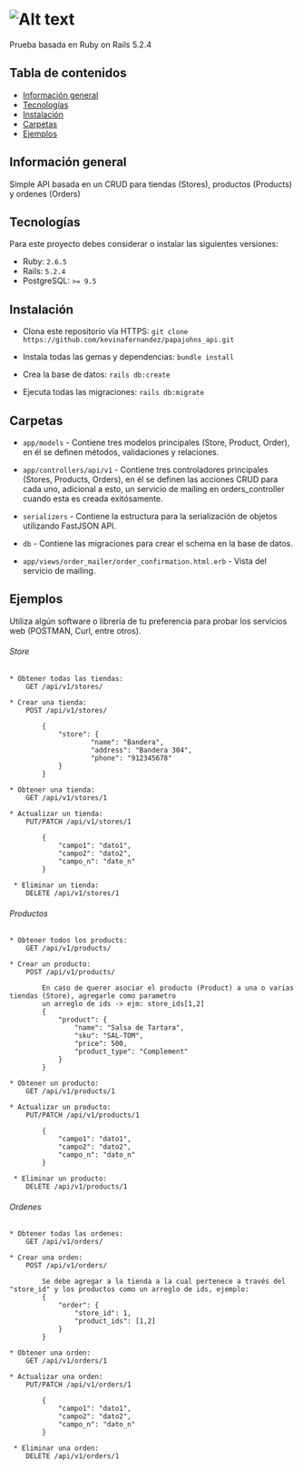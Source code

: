 # ![Alt text](https://cdn.imgbin.com/23/20/2/imgbin-papa-john-s-pizza-logo-papa-johns-restaurant-pizza-jHDiCAFa07EdNxRNBLmeGurDx.jpg "Papa Johns Test")

Prueba basada en Ruby on Rails 5.2.4

## Tabla de contenidos
* [Información general](#información-general)
* [Tecnologías](#tecnologías)
* [Instalación](#instalación) 
* [Carpetas](#carpetas)
* [Ejemplos](#ejemplos)

## Información general
Simple API basada en un CRUD para tiendas (Stores), productos (Products) y ordenes (Orders)

## Tecnologías
Para este proyecto debes considerar o instalar las siguientes versiones:
  * Ruby: `2.6.5`
  * Rails: `5.2.4`
  * PostgreSQL: `>= 9.5`

## Instalación
* Clona este repositorio vía HTTPS: `git clone https://github.com/kevinafernandez/papajohns_api.git`

* Instala todas las gemas y dependencias: `bundle install`

* Crea la base de datos: `rails db:create`

* Ejecuta todas las migraciones: `rails db:migrate`


## Carpetas

* `app/models` - Contiene tres modelos principales (Store, Product, Order), en él se definen métodos, validaciones y relaciones.

* `app/controllers/api/v1` - Contiene tres controladores principales (Stores, Products, Orders), en él se definen las acciones CRUD para cada uno, adicional a esto, un servicio de mailing en orders_controller cuando esta es creada exitósamente.

* `serializers` - Contiene la estructura para la serialización de objetos utilizando FastJSON API.

* `db` - Contiene las migraciones para crear el schema en la base de datos.

* `app/views/order_mailer/order_confirmation.html.erb` - Vista del servicio de mailing.

## Ejemplos

Utiliza algún software o librería de tu preferencia para probar los servicios web (POSTMAN, Curl, entre otros).

###### Store
```
* Obtener todas las tiendas:
    GET /api/v1/stores/

* Crear una tienda:
    POST /api/v1/stores/

		{
			"store": {
					"name": "Bandera",
					"address": "Bandera 304",
					"phone": "912345678"
			}
		}

* Obtener una tienda:    
    GET /api/v1/stores/1

* Actualizar un tienda:
    PUT/PATCH /api/v1/stores/1
		
		{
			"campo1": "dato1",
			"campo2": "dato2",
			"campo_n": "dato_n"
		}

 * Eliminar un tienda:
    DELETE /api/v1/stores/1
```

###### Productos
```
* Obtener todos los products:
    GET /api/v1/products/

* Crear un producto:
    POST /api/v1/products/

		En caso de querer asociar el producto (Product) a una o varias tiendas (Store), agregarle como parametro
		un arreglo de ids -> ejm: store_ids[1,2]
		{
			"product": {
				"name": "Salsa de Tartara",
				"sku": "SAL-TOM",
				"price": 500,
				"product_type": "Complement"
			}
		}

* Obtener un producto:    
    GET /api/v1/products/1

* Actualizar un producto:
    PUT/PATCH /api/v1/products/1

		{
			"campo1": "dato1",
			"campo2": "dato2",
			"campo_n": "dato_n"
		}

 * Eliminar un producto:
    DELETE /api/v1/products/1
```

###### Ordenes
```
* Obtener todas las ordenes:
    GET /api/v1/orders/

* Crear una orden:
    POST /api/v1/orders/

		Se debe agregar a la tienda a la cual pertenece a través del "store_id" y los productos como un arreglo de ids, ejemplo:
		{
			"order": {
				"store_id": 1,
				"product_ids": [1,2]
			}
		}

* Obtener una orden:    
    GET /api/v1/orders/1

* Actualizar una orden:
    PUT/PATCH /api/v1/orders/1

		{
			"campo1": "dato1",
			"campo2": "dato2",
			"campo_n": "dato_n"
		}

 * Eliminar una orden:
    DELETE /api/v1/orders/1
```